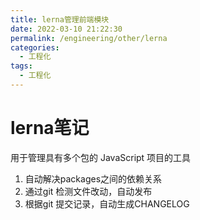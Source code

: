 ```yaml
---
title: lerna管理前端模块
date: 2022-03-10 21:22:30
permalink: /engineering/other/lerna
categories:
  - 工程化
tags:
  - 工程化
---
```

# lerna笔记

用于管理具有多个包的 JavaScript 项目的工具

1. 自动解决packages之间的依赖关系
2. 通过git 检测文件改动，自动发布
3. 根据git 提交记录，自动生成CHANGELOG
